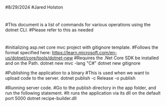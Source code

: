 #8/29/2024
#Jared Holston
#
#This document is a list of commands for various operations using the dotnet CLI.
#Please refer to this as needed
#


#initializing asp.net core mvc project with gitignore template.
#Follows the format specified here: https://learn.microsoft.com/en-us/dotnet/core/tools/dotnet-new
#Requires the .Net Core SDK be installed and on the Path.
dotnet new mvc -lang "C#"
dotnet new gitignore

#Publishing the application to a binary 
#This is used when we want to upload code to the server.
dotnet publish -c Release -o publish


#Running server code.
#Go to the publish directory in the app folder, and run the following statement.
#It runs the application via its dll on the default port 5000
dotnet recipe-builder.dll
